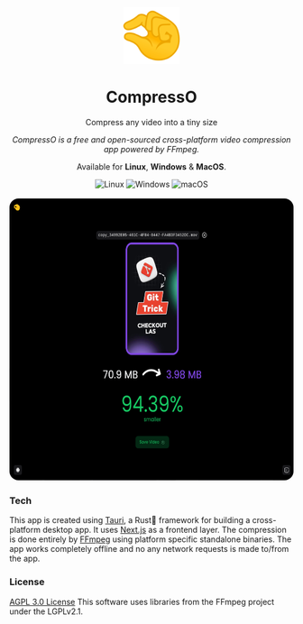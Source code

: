 <div align="center">
  <div align="center">
   <img width="100" height="100" src="public/logo.png" alt="Logo">
  </div>
	<h1 align="center">CompressO</h1>
	<p align="center">
		Compress any video into a tiny size
    </p>
    <i align="center">
		CompressO is a free and open-sourced cross-platform video compression app powered by FFmpeg.
    </i>
    <br />
    <p align="center">
		Available for <strong>Linux</strong>, <strong>Windows</strong> & <strong>MacOS</strong>.
    </p>
    <div>
        <img alt="Linux" src="https://img.shields.io/badge/-Linux-yellow?style=flat-square&logo=linux&logoColor=black&color=orange" />
        <img alt="Windows" src="https://img.shields.io/badge/-Windows-blue?style=flat-square&logo=windows&logoColor=white" />
        <img alt="macOS" src="https://img.shields.io/badge/-macOS-black?style=flat-square&logo=apple&logoColor=white" />
    </div>
    <br />
</div>
<div align="center">
    <img src="public/screenshot.png" alt="Screenshot" height="500" style="border-radius: 16px;" />
</div>

### Tech

This app is created using [Tauri](https://tauri.app/), a Rust🦀 framework for building a cross-platform desktop app. It uses [Next.js](https://nextjs.org/) as a frontend layer. The compression is done entirely by [FFmpeg](https://ffmpeg.org/) using platform specific standalone binaries.
The app works completely offline and no any network requests is made to/from the app.

### License

<a href="./LICENSE">AGPL 3.0 License</a>
<span className="block text-sm">
This software uses libraries from the FFmpeg project under the LGPLv2.1.
</span>
